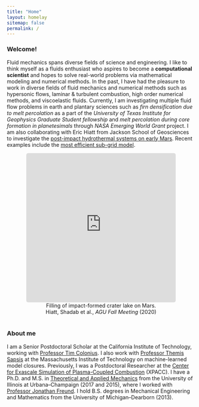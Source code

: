 ```yaml
---
title: "Home"
layout: homelay
sitemap: false
permalink: /
---
```


### Welcome!

Fluid mechanics spans diverse fields of science and engineering. I like to think myself as a fluids enthusiast who aspires to become a **computational scientist** and hopes to solve real-world problems via mathematical modeling and numerical methods.
In the past, I have had the pleasure to work in diverse fields of fluid mechanics and numerical methods such as hypersonic flows, laminar & turbulent combustion, high order numerical methods, and viscoelastic fluids.
Currently, I am investigating multiple fluid flow problems in earth and plantary sciences such as *firn densification due to melt percolation* as a part of the *University of Texas Institute for Geophysics Graduate Student fellowship* 
and *melt percolation during core formation in planetesimals* through *NASA Emerging World Grant* project. I am also collaborating with Eric Hiatt from Jackson School of Geosciences to investigate the <a href="https://agu.confex.com/agu/fm20/webprogram/Paper712914.html" target="_blank">post-impact hydrothermal systems on early Mars</a>.
Recent examples include the <a href="{{ site.url }}{{ site.baseurl }}/papers/bryngelson-IJMF-20.pdf" target="_blank">most efficient sub-grid model</a>.

<div class="container">
<div class="row">
<center>
<iframe src="https://player.vimeo.com/video/523324084?autoplay=1&loop=1&autopause=0&muted=1&quality=360p&background=1" width="400" height="400" style="border-style:solid;border-radius:5px;" frameborder="0" allow="autoplay"></iframe>
<br>Filling of impact-formed crater lake on Mars. <br/>
Hiatt, Shadab et al., <i>AGU Fall Meeting</i> (2020)
</center>
</div>
</div>
<br/>

### About me

I am a Senior Postdoctoral Scholar at the California Institute of Technology, working with <a href="https://www.colonius.caltech.edu/" target="_blank">Professor Tim Colonius</a>.
I also work with <a href="http://sandlab.mit.edu/" target="_blank">Professor Themis Sapsis</a> at the Massachusetts Institute of Technology on machine-learned model closures.
Previously, I was a Postdoctoral Researcher at the <a href="https://xpacc.illinois.edu/" target="_blank">Center for Exascale Simulation of Plasma-Coupled Combustion</a> (XPACC).
I have a Ph.D. and M.S. in <a href="https://mechanical.illinois.edu/graduate/graduate-degree-programs/phd-programs/phd-theoretical-and-applied-mechanics" target="_blank">Theoretical and Applied Mechanics</a> from the University of Illinois at Urbana–Champaign (2017 and 2015), where I worked with <a href="https://aerospace.illinois.edu/directory/profile/jbfreund" target="_blank">Professor Jonathan Freund</a>.
I hold B.S. degrees in Mechanical Engineering and Mathematics from the University of Michigan–Dearborn (2013).